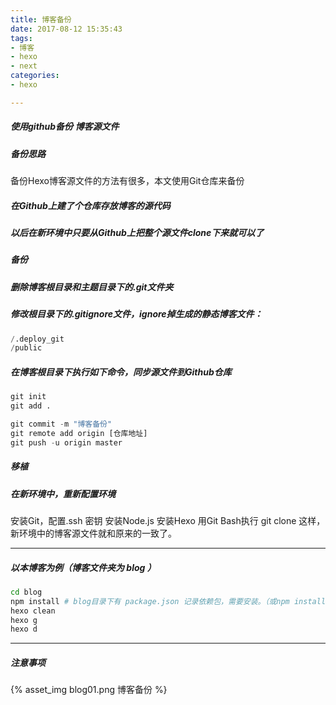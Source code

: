 ```yaml
---
title: 博客备份
date: 2017-08-12 15:35:43
tags: 
- 博客 
- hexo 
- next
categories: 
- hexo

---
```


##### 使用github备份 博客源文件

<!-- more -->

##### 备份思路
备份Hexo博客源文件的方法有很多，本文使用Git仓库来备份

##### 在Github上建了个仓库存放博客的源代码

##### 以后在新环境中只要从Github上把整个源文件clone下来就可以了

##### 备份
##### 删除博客根目录和主题目录下的.git文件夹
##### 修改根目录下的.gitignore文件，ignore掉生成的静态博客文件：
``` python
/.deploy_git
/public
```
##### 在博客根目录下执行如下命令，同步源文件到Github仓库
``` python
git init
git add .

git commit -m "博客备份"
git remote add origin [仓库地址]
git push -u origin master
```

##### 移植
##### 在新环境中，重新配置环境

安装Git，配置.ssh 密钥
安装Node.js
安装Hexo
用Git Bash执行
git clone
这样，新环境中的博客源文件就和原来的一致了。
***
##### 以本博客为例（博客文件夹为 blog ）
``` bash
cd blog
npm install # blog目录下有 package.json 记录依赖包，需要安装。（或npm install 软件包... 逐个安装）
hexo clean
hexo g
hexo d
```
***

##### 注意事项
{% asset_img blog01.png 博客备份 %}
